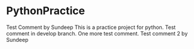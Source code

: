 # PythonPractice
Test Comment by Sundeep
This is a practice project for python.
Test comment in develop branch.
One more test comment.
Test comment 2 by Sundeep